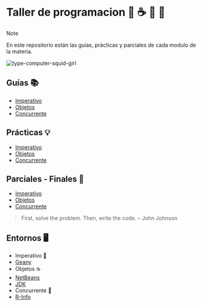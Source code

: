 # Taller de programacion 🐆 ☕ 🤖 💜

> [!NOTE]
> En este repositorio están las guías, prácticas y parciales de cada modulo de la materia.

![type-computer-squid-girl](https://github.com/Piggypink8/TallerDeProgramacion/assets/73083105/bacbea50-bba7-475f-ace4-78a1af81ebc2)



## Guías 📚
- [Imperativo](https://github.com/Piggypink8/TallerDeProgramacion/tree/main/Imperativo/Guías)
- [Objetos](https://github.com/Piggypink8/TallerDeProgramacion/tree/main/Objetos/Guías)
- [Concurrente](https://github.com/Piggypink8/TallerDeProgramacion/tree/main/Concurrente/Guía)

## Prácticas 💡
- [Imperativo](https://github.com/Piggypink8/TallerDeProgramacion/tree/main/Imperativo/Practicas)
- [Objetos](https://github.com/Piggypink8/TallerDeProgramacion/tree/main/Objetos/Practicas)
- [Concurrente](https://github.com/Piggypink8/TallerDeProgramacion/tree/main/Concurrente/Practicas)

## Parciales - Finales 📙
- [Imperativo](https://github.com/Piggypink8/TallerDeProgramacion/tree/main/Imperativo/Parciales)
- [Objetos](https://github.com/Piggypink8/TallerDeProgramacion/tree/main/Objetos/Parciales)
- [Concurrente](https://github.com/Piggypink8/TallerDeProgramacion/tree/main/Concurrente/Parciales)

> First, solve the problem. Then, write the code. – John Johnson

## Entornos 🖥

-  Imperativo 🐆
  - [Geany](https://www.geany.org/download/releases/) 
-  Objetos ☕
  - [NetBeans](https://netbeans.apache.org/front/main/download/index.html) 
  - [JDK](https://www.oracle.com/ar/java/technologies/downloads/)
-  Concurrente 🤖
  -  [R-Info](https://github.com/Piggypink8/TallerDeProgramacion/blob/main/Concurrente/r-Info-2.9.jar)  

